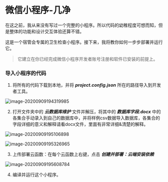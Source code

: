 # 微信小程序-几净

在这之前，我从来没有写过一个完整的小程序。所以代码的幼稚程度可想而知，但是整体的功能和设计交互体验还算不错。

这是一个宿管会专属的卫生检查小程序。接下来，我将教你如何一步步部署并运行它。

> 它建立在你已经完成微信小程序开发者账号注册和软件已安装的前提上。

### 导入小程序的代码

1. 将所有的代码下载到本地，并将 ***project.config.json*** 所在的路径导入到开发者工具。

![image-20200909194319985](https://i.loli.net/2020/09/09/FGvisrJwmd4bONx.png)

2. 打开文件夹中的 ***云数据库维护*** 文件并解压，将其中的 ***数据库字段.docx*** 中的各集合手动录入到自己的数据库中，并将样例csv数据导入数据库，各集合的字段详细的意义和解释请看docx文件，里面有非常详细&清楚的解释。

![image-20200909195106898](https://i.loli.net/2020/09/09/OJ64aYmxsKZiAb2.png)

![image-20200909195326965](https://i.loli.net/2020/09/09/9prJKuDeBo5GQhF.png)

3. 上传部署云函数：在每个云函数上右键，点击 ***创建并部署：云端安装依赖*** 

![image-20200909195608784](https://i.loli.net/2020/09/09/A7jg94OfQucNx6U.png)

4. 编译并运行这个小程序。